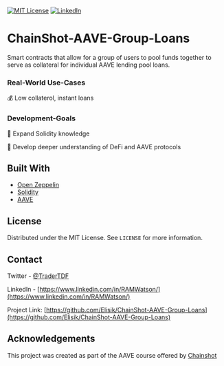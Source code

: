 

[![MIT License][license-shield]][license-url]
[![LinkedIn][linkedin-shield]][linkedin-url]



# ChainShot-AAVE-Group-Loans


Smart contracts that allow for a group of users to pool funds together to serve as collateral for individual AAVE lending pool loans.




### Real-World Use-Cases


💰 Low collaterol, instant loans



### Development-Goals

🤖 Expand Solidity knowledge

🧰 Develop deeper understanding of DeFi and AAVE protocols




## Built With

* [Open Zeppelin](https://openzeppelin.com/)
* [Solidity](https://docs.soliditylang.org/en/v0.8.6/)
* [AAVE](https://docs.aave.com/developers/)

  

<!-- LICENSE -->
## License

Distributed under the MIT License. See `LICENSE` for more information.



<!-- CONTACT -->
## Contact

Twitter - [@TraderTDF](https://twitter.com/TraderTDF)

LinkedIn - [https://www.linkedin.com/in/RAMWatson/](https://www.linkedin.com/in/RAMWatson/)

Project Link: [https://github.com/Elisik/ChainShot-AAVE-Group-Loans](https://github.com/Elisik/ChainShot-AAVE-Group-Loans)



<!-- ACKNOWLEDGEMENTS -->
## Acknowledgements

This project was created as part of the AAVE course offered by [Chainshot](https://www.chainshot.com/)




<!-- MARKDOWN LINKS & IMAGES -->
<!-- https://www.markdownguide.org/basic-syntax/#reference-style-links -->
[license-shield]: https://img.shields.io/github/license/othneildrew/Best-README-Template.svg?style=for-the-badge
[license-url]: https://github.com/othneildrew/Best-README-Template/blob/master/LICENSE.txt
[linkedin-shield]: https://img.shields.io/badge/-LinkedIn-black.svg?style=for-the-badge&logo=linkedin&colorB=555
[linkedin-url]: https://www.linkedin.com/in/RAMWatson/


